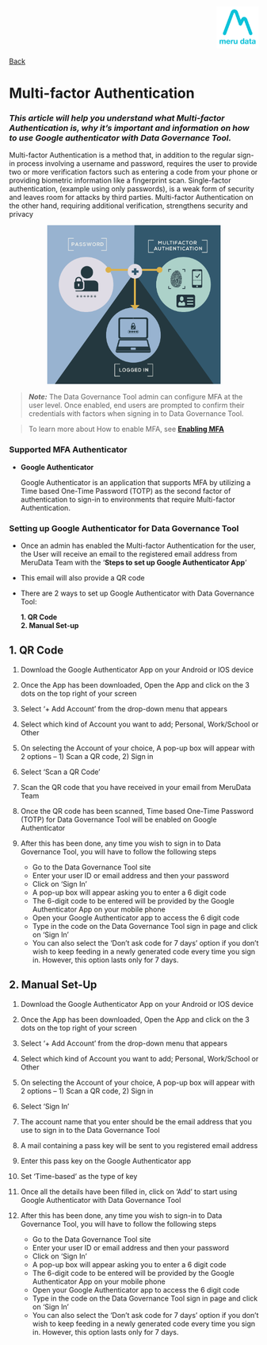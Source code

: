 <p align="Right">
  <img width="85" height="85" src="../../Media/Images/Logos/Merudata_Logo1.png">
</p>

[Back](User_Guides.md)

# Multi-factor Authentication 

### *This article will help you understand what Multi-factor Authentication is, why it’s important and information on how to use Google authenticator with Data Governance Tool.*

Multi-factor Authentication is a method that, in addition to the regular sign-in process involving a username and password, requires the user to provide two or more verification factors such as entering a code from your phone or providing biometric information like a fingerprint scan. Single-factor authentication, (example using only passwords), is a weak form of security and leaves room for attacks by third parties. Multi-factor Authentication on the other hand, requiring additional verification, strengthens security and privacy

<p align="center">
  <img width="350" height="320" src="../../Media/Images/Help/MFA/MFA_Image.png">
</p>

> ***Note:*** The Data Governance Tool admin can configure MFA at the user level. Once enabled, end users are prompted to confirm their credentials with factors when signing in to Data Governance Tool.

> To learn more about How to enable MFA, see [**Enabling MFA**](Enabling_MFA.md)

### Supported MFA Authenticator

- **Google Authenticator**

    Google Authenticator is an application that supports MFA by utilizing a Time based One-Time Password (TOTP) as the second factor of authentication to sign-in to environments that require Multi-factor Authentication. 

### Setting up Google Authenticator for Data Governance Tool

- Once an admin has enabled the Multi-factor Authentication for the user, the User will receive an email to the registered email address from MeruData Team with the ‘**Steps to set up Google Authenticator App**’  

- This email will also provide a QR code  

- There are 2 ways to set up Google Authenticator with Data Governance Tool:

     **1. QR Code**  
     **2. Manual Set-up**  

## 1. QR Code  

1. Download the Google Authenticator App on your Android or IOS device  

2. Once the App has been downloaded, Open the App and click on the 3 dots on the top right of your screen 

3. Select ‘+ Add Account’ from the drop-down menu that appears  

4. Select which kind of Account you want to add; Personal, Work/School or Other  

5. On selecting the Account of your choice, A pop-up box will appear with 2 options – 1) Scan a QR code, 2) Sign in 

7. Select ‘Scan a QR Code’  

8. Scan the QR code that you have received in your email from MeruData Team  

9. Once the QR code has been scanned, Time based One-Time Password (TOTP) for Data Governance Tool will be enabled on Google Authenticator 

10. After this has been done, any time you wish to sign in to Data Governance Tool, you will have to follow the following steps  
    - Go to the Data Governance Tool site  
    - Enter your user ID or email address and then your password  
    - Click on ‘Sign In’ 
    - A pop-up box will appear asking you to enter a 6 digit code  
    - The 6-digit code to be entered will be provided by the Google Authenticator App on your mobile phone  
    - Open your Google Authenticator app to access the 6 digit code  
    - Type in the code on the Data Governance Tool sign in page and click on ‘Sign In’  
    - You can also select the ‘Don’t ask code for 7 days’ option if you don’t wish to keep feeding in a newly generated code every time you sign in. However, this option lasts only for 7 days. 

## 2. Manual Set-Up 

1. Download the Google Authenticator App on your Android or IOS device  

2. Once the App has been downloaded, Open the App and click on the 3 dots on the top right of your screen 

3. Select ‘+ Add Account’ from the drop-down menu that appears  

4. Select which kind of Account you want to add; Personal, Work/School or Other  

6. On selecting the Account of your choice, A pop-up box will appear with 2 options – 1) Scan a QR code, 2) Sign in 

7. Select ‘Sign In’ 

8. The account name that you enter should be the email address that you use to sign in to the Data Governance Tool 

9. A mail containing a pass key will be sent to you registered email address 

10. Enter this pass key on the Google Authenticator app  

11. Set ‘Time-based’ as the type of key 

12. Once all the details have been filled in, click on ‘Add’ to start using Google Authenticator with Data Governance Tool 

13. After this has been done, any time you wish to sign-in to Data Governance Tool, you will have to follow the following steps  
    - Go to the Data Governance Tool site  
    - Enter your user ID or email address and then your password  
    - Click on ‘Sign In’ 
    - A pop-up box will appear asking you to enter a 6 digit code  
    - The 6-digit code to be entered will be provided by the Google Authenticator App on your mobile phone  
    - Open your Google Authenticator app to access the 6 digit code  
    - Type in the code on the Data Governance Tool sign in page and click on ‘Sign In’  
    - You can also select the ‘Don’t ask code for 7 days’ option if you don’t wish to keep feeding in a newly generated code every time you sign in. However, this option lasts only for 7 days. 

 



